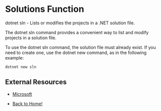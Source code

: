 # Solutions Function

dotnet sln - Lists or modifies the projects in a .NET solution file.

The dotnet sln command provides a convenient way to list and modify projects in a solution file.

To use the dotnet sln command, the solution file must already exist. If you need to create one, use the dotnet new command, as in the following example:

```
dotnet new sln
```

## External Resources

- [Microsoft](https://docs.microsoft.com/en-us/dotnet/core/tools/dotnet-sln)

- [Back to Home!](../README.md)
